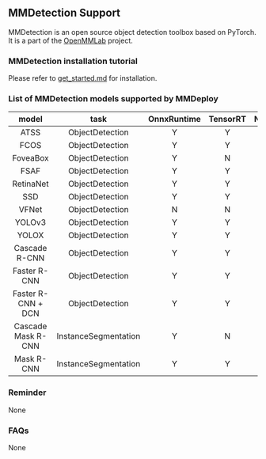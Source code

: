 ## MMDetection Support

MMDetection is an open source object detection toolbox based on PyTorch. It is a part of the [OpenMMLab](https://openmmlab.com/) project.

### MMDetection installation tutorial

Please refer to [get_started.md](https://github.com/open-mmlab/mmdetection/blob/master/docs/en/get_started.md) for installation.

### List of MMDetection models supported by MMDeploy

| model              |         task         | OnnxRuntime | TensorRT | NCNN | PPLNN | OpenVINO | model config file(example)                                           |
|:------------------:|:--------------------:|:-----------:|:--------:|:----:|:-----:|:--------:|:---------------------------------------------------------------------|
| ATSS               | ObjectDetection      |      Y      |    Y     |  N   |   N   |    Y     | $MMDET_DIR/configs/atss/atss_r50_fpn_1x_coco.py                      |
| FCOS               | ObjectDetection      |      Y      |    Y     |  Y   |   N   |    Y     | $MMDET_DIR/configs/fcos/fcos_r50_caffe_fpn_gn-head_4x4_1x_coco.py    |
| FoveaBox           | ObjectDetection      |      Y      |    N     |  N   |   N   |    Y     | $MMDET_DIR/configs/foveabox/fovea_r50_fpn_4x4_1x_coco.py             |
| FSAF               | ObjectDetection      |      Y      |    Y     |  Y   |   Y   |    Y     | $MMDET_DIR/configs/fsaf/fsaf_r50_fpn_1x_coco.py                      |
| RetinaNet          | ObjectDetection      |      Y      |    Y     |  Y   |   Y   |    Y     | $MMDET_DIR/configs/retinanet/retinanet_r50_fpn_1x_coco.py            |
| SSD                | ObjectDetection      |      Y      |    Y     |  Y   |   N   |    Y     | $MMDET_DIR/configs/ssd/ssd300_coco.py                                |
| VFNet              | ObjectDetection      |      N      |    N     |  N   |   N   |    Y     | $MMDET_DIR/configs/vfnet/vfnet_r50_fpn_1x_coco.py                    |
| YOLOv3             | ObjectDetection      |      Y      |    Y     |  Y   |   N   |    Y     | $MMDET_DIR/configs/yolo/yolov3_d53_mstrain-608_273e_coco.py          |
| YOLOX              | ObjectDetection      |      Y      |    Y     |  N   |   N   |    Y     | $MMDET_DIR/configs/yolox/yolox_tiny_8x8_300e_coco.py                 |
| Cascade R-CNN      | ObjectDetection      |      Y      |    Y     |  N   |   Y   |    Y     | $MMDET_DIR/configs/cascade_rcnn/cascade_rcnn_r50_fpn_1x_coco.py      |
| Faster R-CNN       | ObjectDetection      |      Y      |    Y     |  Y   |   Y   |    Y     | $MMDET_DIR/configs/faster_rcnn/faster_rcnn_r50_fpn_1x_coco.py        |
| Faster R-CNN + DCN | ObjectDetection      |      Y      |    Y     |  Y   |   Y   |    Y     | $MMDET_DIR/configs/dcn/faster_rcnn_r50_fpn_dconv_c3-c5_1x_coco.py`   |
| Cascade Mask R-CNN | InstanceSegmentation |      Y      |    N     |  N   |   N   |    Y     | $MMDET_DIR/configs/cascade_rcnn/cascade_mask_rcnn_r50_fpn_1x_coco.py |
| Mask R-CNN         | InstanceSegmentation |      Y      |    Y     |  N   |   N   |    Y     | $MMDET_DIR/configs/mask_rcnn/mask_rcnn_r50_fpn_1x_coco.py            |

### Reminder

None

### FAQs

None

